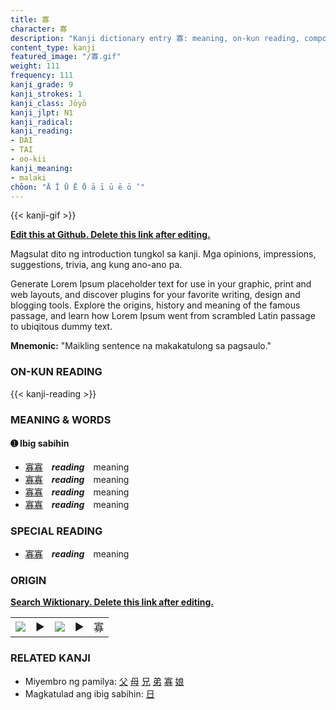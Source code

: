 ```yaml
---
title: 寡
character: 寡
description: "Kanji dictionary entry 寡: meaning, on-kun reading, compounds, origin, related kanji"
content_type: kanji
featured_image: "/寡.gif"
weight: 111
frequency: 111
kanji_grade: 9
kanji_strokes: 1
kanji_class: Jōyō
kanji_jlpt: N1
kanji_radical: 
kanji_reading: 
- DAI
- TAI
- oo-kii
kanji_meaning:
- malaki
chōon: "Ā Ī Ū Ē Ō ā ī ū ē ō ’"
---
```

[//]: # (Don't edit the line below. Kanji animated GIF code is automatically generated.)
{{< kanji-gif >}}

[//]: # (Edit below this line.)

**[Edit this at Github. Delete this link after editing.](https://github.com/tim0g/tim/tree/main/content/kanji/寡/index.md)**

Magsulat dito ng introduction tungkol sa kanji. Mga opinions, impressions, suggestions, trivia, ang kung ano-ano pa.

Generate Lorem Ipsum placeholder text for use in your graphic, print and web layouts, and discover plugins for your favorite writing, design and blogging tools. Explore the origins, history and meaning of the famous passage, and learn how Lorem Ipsum went from scrambled Latin passage to ubiqitous dummy text.
 
**Mnemonic:** "Maikling sentence na makakatulong sa pagsaulo."

### ON-KUN READING

[//]: # (Don't edit the line below. ON-KUN READING code is automatically generated.)
{{< kanji-reading >}}

### MEANING & WORDS

#### ➊ **Ibig sabihin**
  - [寡](../寡)[寡](../寡)　***reading***　meaning
  - [寡](../寡)[寡](../寡)　***reading***　meaning
  - [寡](../寡)[寡](../寡)　***reading***　meaning
  - [寡](../寡)[寡](../寡)　***reading***　meaning

### SPECIAL READING
  - [寡](../寡)[寡](../寡)　***reading***　meaning

### ORIGIN

**[Search Wiktionary. Delete this link after editing.](https://wiktionary.org/wiki/寡)**
<table class="kanji-table"><tr><td>
<img src="60px-寡-bronze.svg.png">
</td><td>▶</td><td>
<img src="60px-寡-oracle.svg.png">
</td><td>▶</td>
<td class="kanji-origin">寡</td>
</tr></table>

### RELATED KANJI
- Miyembro ng pamilya: [父](../父) [母](../母) [兄](../兄) [弟](../弟) [寡](../寡) [娘](../娘)
- Magkatulad ang ibig sabihin: [日](../日)
